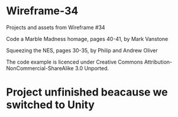 # Wireframe-34
Projects and assets from Wireframe #34

Code a Marble Madness homage, pages 40-41, by Mark Vanstone

Squeezing the NES, pages 30-35, by Philip and Andrew Oliver

The code example is licenced under Creative Commons Attribution-NonCommercial-ShareAlike 3.0 Unported.

# Project unfinished beacause we switched to Unity
